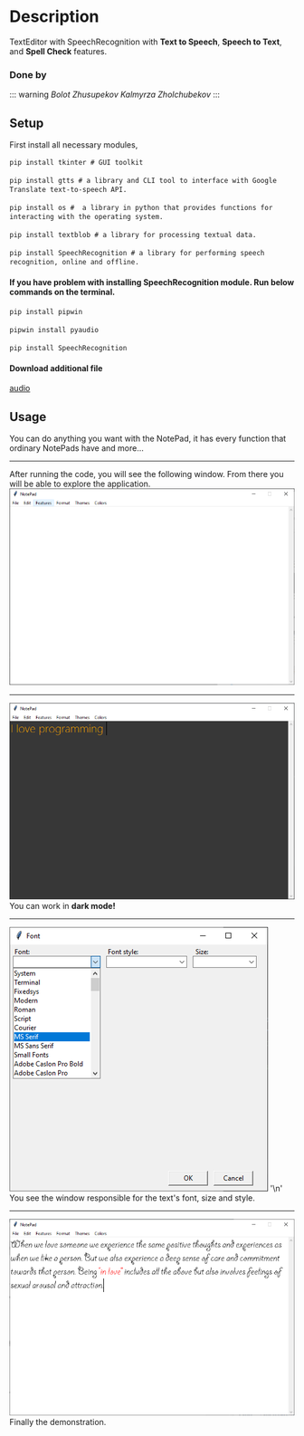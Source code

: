 # Description
TextEditor with SpeechRecognition with **Text to Speech**, **Speech to Text**, and **Spell Check** features.  

### Done by
::: warning
*Bolot Zhusupekov*
*Kalmyrza Zholchubekov*
:::

## Setup
First install all necessary modules,
```
pip install tkinter # GUI toolkit 

pip install gtts # a library and CLI tool to interface with Google Translate text-to-speech API.

pip install os #  a library in python that provides functions for interacting with the operating system.

pip install textblob # a library for processing textual data.

pip install SpeechRecognition # a library for performing speech recognition, online and offline.

```
#### If you have problem with installing SpeechRecognition module. Run below commands on the terminal. 

```
pip install pipwin

pipwin install pyaudio

pip install SpeechRecognition
```

#### Download additional file

[audio](T22S.wav)

## Usage 

You can do anything you want with the NotePad, it has every function that ordinary NotePads have and more...
***
After running the code, you will see the following window. From there you will be able to explore the application. 
![](Images/first.png)
***
![](Images/night_on.png)
You can work in **dark mode!**

***
![](Images/font.png)
'\n'
You see the window responsible for the text's font, size and style.

***
![](Images/demonstration.png)
Finally the demonstration. 





